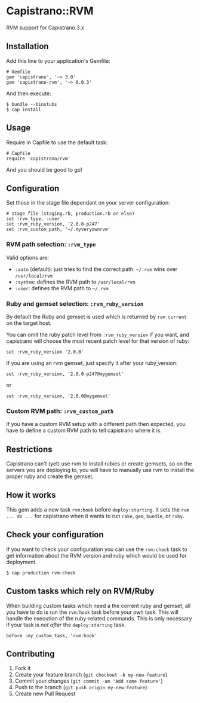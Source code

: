 # Capistrano::RVM

RVM support for Capistrano 3.x

## Installation

Add this line to your application's Gemfile:

    # Gemfile
    gem 'capistrano', '~> 3.0'
    gem 'capistrano-rvm', '~> 0.0.3'

And then execute:

    $ bundle --binstubs
    $ cap install

## Usage

Require in Capfile to use the default task:

    # Capfile
    require 'capistrano/rvm'

And you should be good to go!

## Configuration

Set those in the stage file dependant on your server configuration:

    # stage file (staging.rb, production.rb or else)
    set :rvm_type, :user
    set :rvm_ruby_version, '2.0.0-p247'
    set :rvm_custom_path, '~/.myveryownrvm'

### RVM path selection: `:rvm_type`

Valid options are:
  * `:auto` (default): just tries to find the correct path.
                       `~/.rvm` wins over `/usr/local/rvm`
  * `:system`: defines the RVM path to `/usr/local/rvm`
  * `:user`: defines the RVM path to `~/.rvm`

### Ruby and gemset selection: `:rvm_ruby_version`

By default the Ruby and gemset is used which is returned by `rvm current` on
the target host.

You can omit the ruby patch level from `:rvm_ruby_version` if you want, and
capistrano will choose the most recent patch level for that version of ruby:

    set :rvm_ruby_version '2.0.0'

If you are using an rvm gemset, just specify it after your ruby_version:

    set :rvm_ruby_version, '2.0.0-p247@mygemset'

or

    set :rvm_ruby_version, '2.0.0@mygemset'


### Custom RVM path: `:rvm_custom_path`

If you have a custom RVM setup with a different path then expected, you have
to define a custom RVM path to tell capistrano where it is.


## Restrictions

Capistrano can't (yet) use rvm to install rubies or create gemsets, so on the
servers you are deploying to, you will have to manually use rvm to install the
proper ruby and create the gemset.


## How it works

This gem adds a new task `rvm:hook` before `deploy:starting`.
It sets the `rvm ... do ...` for capistrano when it wants to run
`rake`, `gem`, `bundle`, or `ruby`.


## Check your configuration

If you want to check your configuration you can use the `rvm:check` task to
get information about the RVM version and ruby which would be used for
deployment.

    $ cap production rvm:check


## Custom tasks which rely on RVM/Ruby

When building custom tasks which need a the corrent ruby and gemset, all you
have to do is run the `rvm:hook` task before your own task. This will handle
the execution of the ruby-related commands.
This is only necessary if your task is *not* *after* the `deploy:starting` task.

    before :my_custom_task, 'rvm:hook'

## Contributing

1. Fork it
2. Create your feature branch (`git checkout -b my-new-feature`)
3. Commit your changes (`git commit -am 'Add some feature'`)
4. Push to the branch (`git push origin my-new-feature`)
5. Create new Pull Request
